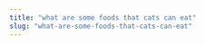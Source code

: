 ```yaml
---
title: "what are some foods that cats can eat"
slug: "what-are-some-foods-that-cats-can-eat"
---
```


